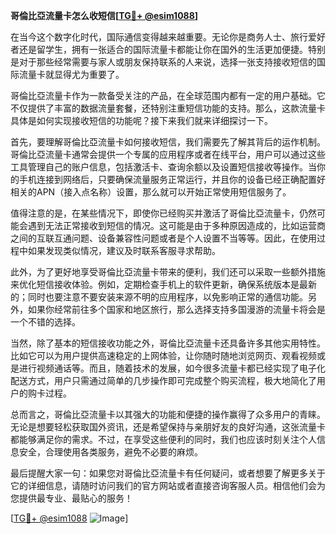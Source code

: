 **哥倫比亞流量卡怎么收短信[[TG💪+ @esim1088](https://t.me/s/esim1088)]**

在当今这个数字化时代，国际通信变得越来越重要。无论你是商务人士、旅行爱好者还是留学生，拥有一张适合的国际流量卡都能让你在国外的生活更加便捷。特别是对于那些经常需要与家人或朋友保持联系的人来说，选择一张支持接收短信的国际流量卡就显得尤为重要了。

哥倫比亞流量卡作为一款备受关注的产品，在全球范围内都有一定的用户基础。它不仅提供了丰富的数据流量套餐，还特别注重短信功能的支持。那么，这款流量卡具体是如何实现接收短信的功能呢？接下来我们就来详细探讨一下。

首先，要理解哥倫比亞流量卡如何接收短信，我们需要先了解其背后的运作机制。哥倫比亞流量卡通常会提供一个专属的应用程序或者在线平台，用户可以通过这些工具管理自己的账户信息，包括激活卡、查询余额以及设置短信接收等操作。当你的手机连接到网络后，只要确保流量服务正常运行，并且你的设备已经正确配置好相关的APN（接入点名称）设置，那么就可以开始正常使用短信服务了。

值得注意的是，在某些情况下，即使你已经购买并激活了哥倫比亞流量卡，仍然可能会遇到无法正常接收到短信的情况。这可能是由于多种原因造成的，比如运营商之间的互联互通问题、设备兼容性问题或者是个人设置不当等等。因此，在使用过程中如果发现类似情况，建议及时联系客服寻求帮助。

此外，为了更好地享受哥倫比亞流量卡带来的便利，我们还可以采取一些额外措施来优化短信接收体验。例如，定期检查手机上的软件更新，确保系统版本是最新的；同时也要注意不要安装来源不明的应用程序，以免影响正常的通信功能。另外，如果你经常前往多个国家和地区旅行，那么选择支持多国漫游的流量卡将会是一个不错的选择。

当然，除了基本的短信接收功能之外，哥倫比亞流量卡还具备许多其他实用特性。比如它可以为用户提供高速稳定的上网体验，让你随时随地浏览网页、观看视频或是进行视频通话等。而且，随着技术的发展，如今很多流量卡都已经实现了电子化配送方式，用户只需通过简单的几步操作即可完成整个购买流程，极大地简化了用户的购卡过程。

总而言之，哥倫比亞流量卡以其强大的功能和便捷的操作赢得了众多用户的青睐。无论是想要轻松获取国外资讯，还是希望保持与亲朋好友的良好沟通，这张流量卡都能够满足你的需求。不过，在享受这些便利的同时，我们也应该时刻关注个人信息安全，合理使用各类服务，避免不必要的麻烦。

最后提醒大家一句：如果您对哥倫比亞流量卡有任何疑问，或者想要了解更多关于它的详细信息，请随时访问我们的官方网站或者直接咨询客服人员。相信他们会为您提供最专业、最贴心的服务！

[[TG💪+ @esim1088](https://t.me/s/esim1088) ![Image](https://i.postimg.cc/4NQfJmqS/Snipaste-2025-05-13-00-14-12.png)]
